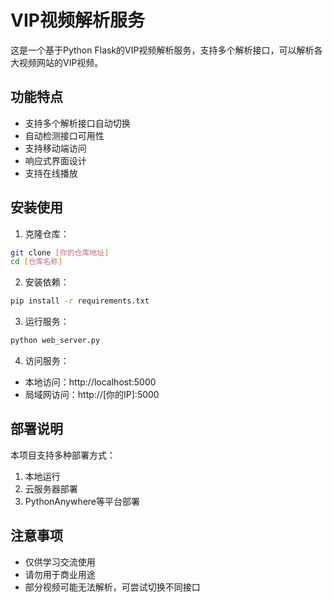 # VIP视频解析服务

这是一个基于Python Flask的VIP视频解析服务，支持多个解析接口，可以解析各大视频网站的VIP视频。

## 功能特点

- 支持多个解析接口自动切换
- 自动检测接口可用性
- 支持移动端访问
- 响应式界面设计
- 支持在线播放

## 安装使用

1. 克隆仓库：
```bash
git clone [你的仓库地址]
cd [仓库名称]
```

2. 安装依赖：
```bash
pip install -r requirements.txt
```

3. 运行服务：
```bash
python web_server.py
```

4. 访问服务：
- 本地访问：http://localhost:5000
- 局域网访问：http://[你的IP]:5000

## 部署说明

本项目支持多种部署方式：
1. 本地运行
2. 云服务器部署
3. PythonAnywhere等平台部署

## 注意事项

- 仅供学习交流使用
- 请勿用于商业用途
- 部分视频可能无法解析，可尝试切换不同接口
